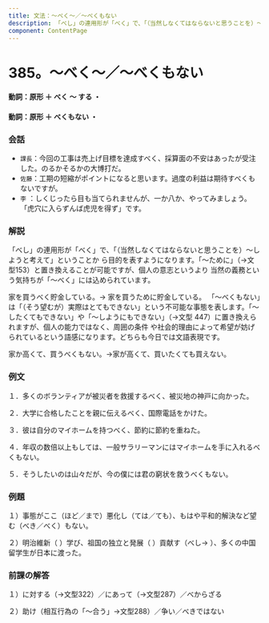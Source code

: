 ```yaml
---
title: 文法：～べく～／～べくもない
description: 「べし」の連用形が「べく」で、「（当然しなくてはならないと思うことを）～しようと考えて」ということか ら目的を表すようになります。「～ために」（→文型153）と置き換えることが可能ですが、個人の意志というより 当然の義務という気持ちが「～べく」には込められています。
component: ContentPage
---
```



# 385。～べく～／～べくもない
#### 動詞：原形 ＋ べく ～ する ・
#### 動詞：原形 ＋ べくもない ・
### 会話
- `課長`：今回の工事は売上げ目標を達成すべく、採算面の不安はあったが受注した。のるかそるかの大博打だ。
- `佐藤`：工期の短縮がポイントになると思います。過度の利益は期待すべくもないですが。
- `李` ：しくじったら目も当てられませんが、一か八か、やってみましょう。「虎穴に入らずんば虎児を得ず」です。
### 解説
「べし」の連用形が「べく」で、「（当然しなくてはならないと思うことを）～しようと考えて」ということか ら目的を表すようになります。「～ために」（→文型153）と置き換えることが可能ですが、個人の意志というより 当然の義務という気持ちが「～べく」には込められています。

家を買うべく貯金している。→ 家を買うために貯金している。 「～べくもない」は「（そう望むが）実際はとてもできない」という不可能な事態を表します。「～したくてもできない」や「～しようにもできない」（→文型 447）に置き換えられますが、個人の能力ではなく、周囲の条件 や社会的理由によって希望が妨げられているという語感になります。どちらも今日では文語表現です。

家か高くて、買うべくもない。→家が高くて、買いたくても買えない。
### 例文
１．多くのボランティアが被災者を救援するべく、被災地の神戸に向かった。

２．大学に合格したことを親に伝えるべく、国際電話をかけた。

３．彼は自分のマイホームを持つべく、節約に節約を重ねた。

４．年収の数倍以上もしては、一般サラリーマンにはマイホームを手に入れるべくもない。

５．そうしたいのは山々だが、今の僕には君の窮状を救うべくもない。
### 例題
１）事態がここ（ほど／まで）悪化し（ては／ても）、もはや平和的解決など望む（べき／べく）もない。

２）明治維新（ ）学び、祖国の独立と発展（ ）貢献す（べし→ ）、多くの中国留学生が日本に渡った。
### 前課の解答
１）に対する（→文型322）／にあって（→文型287）／べからざる

２）助け（相互行為の「～合う」→文型288）／争い／べきではない
